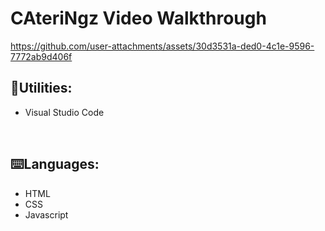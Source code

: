 # CAteriNgz Video Walkthrough

https://github.com/user-attachments/assets/30d3531a-ded0-4c1e-9596-7772ab9d406f

## 🔧Utilities:
- Visual Studio Code

<br/>

## ⌨️Languages:
- HTML
- CSS
- Javascript
